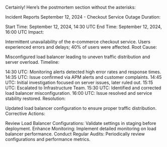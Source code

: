 
Certainly! Here’s the postmortem section without the asterisks:

Incident Reports
September 12, 2024 - Checkout Service Outage
Duration:

Start Time: September 12, 2024, 14:30 UTC
End Time: September 12, 2024, 16:00 UTC
Impact:

Intermittent unavailability of the e-commerce checkout service.
Users experienced errors and delays; 40% of users were affected.
Root Cause:

Misconfigured load balancer leading to uneven traffic distribution and server overload.
Timeline:

14:30 UTC: Monitoring alerts detected high error rates and response times.
14:35 UTC: Issue confirmed via APM alerts and customer complaints.
14:45 UTC: Initial investigation focused on server issues, later ruled out.
15:15 UTC: Escalated to Infrastructure Team.
15:30 UTC: Identified and corrected load balancer misconfiguration.
16:00 UTC: Issue resolved and service stability restored.
Resolution:

Updated load balancer configuration to ensure proper traffic distribution.
Corrective Actions:

Review Load Balancer Configurations: Validate settings in staging before deployment.
Enhance Monitoring: Implement detailed monitoring on load balancer performance.
Conduct Regular Audits: Periodically review configurations and performance metrics.
